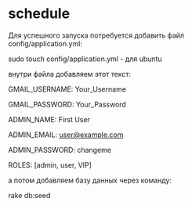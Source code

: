 schedule
========

Для успешного запуска потребуется добавить файл config/application.yml:

sudo touch config/application.yml - для ubuntu

внутри файла добавляем этот текст:

GMAIL_USERNAME: Your_Username

GMAIL_PASSWORD: Your_Password

ADMIN_NAME: First User

ADMIN_EMAIL: user@example.com

ADMIN_PASSWORD: changeme

ROLES: [admin, user, VIP]

а потом добавляем базу данных через команду:

rake db:seed

